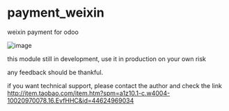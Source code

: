 # payment_weixin
weixin payment for odoo

![image](https://cloud.githubusercontent.com/assets/1404460/26557810/bf215548-44d6-11e7-9db7-d124cab3413e.png)


this module still in development, use it in production on your own risk

any feedback should be thankful.

if you want technical support, please contact the author and check the link http://item.taobao.com/item.htm?spm=a1z10.1-c.w4004-10020970078.16.EvfHHC&id=44624969034
